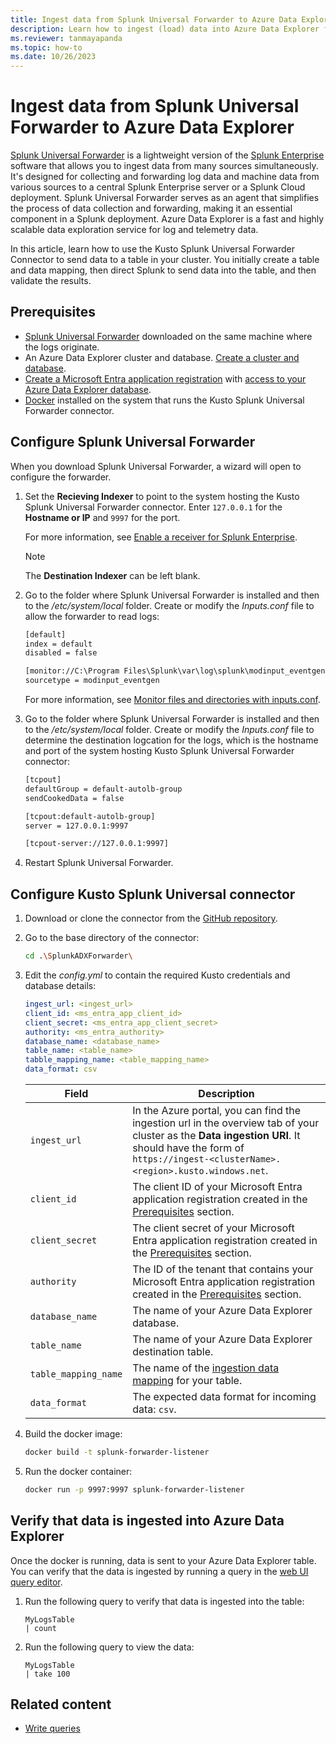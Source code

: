 ```yaml
---
title: Ingest data from Splunk Universal Forwarder to Azure Data Explorer
description: Learn how to ingest (load) data into Azure Data Explorer from Splunk Universal Forwarder.
ms.reviewer: tanmayapanda
ms.topic: how-to
ms.date: 10/26/2023
---
```


# Ingest data from Splunk Universal Forwarder to Azure Data Explorer

[Splunk Universal Forwarder](https://docs.splunk.com/Documentation/Forwarder/9.1.1/Forwarder/Abouttheuniversalforwarder) is a lightweight version of the [Splunk Enterprise](https://www.splunk.com/en_us/products/splunk-enterprise.html) software that allows you to ingest data from many sources simultaneously. It's designed for collecting and forwarding log data and machine data from various sources to a central Splunk Enterprise server or a Splunk Cloud deployment. Splunk Universal Forwarder serves as an agent that simplifies the process of data collection and forwarding, making it an essential component in a Splunk deployment. Azure Data Explorer is a fast and highly scalable data exploration service for log and telemetry data.

In this article, learn how to use the Kusto Splunk Universal Forwarder Connector to send data to a table in your cluster. You initially create a table and data mapping, then direct Splunk to send data into the table, and then validate the results.

## Prerequisites

* [Splunk Universal Forwarder](https://docs.splunk.com/Documentation/Forwarder/9.1.1/Forwarder/InstallaWindowsuniversalforwarderfromaninstaller) downloaded on the same machine where the logs originate.
* An Azure Data Explorer cluster and database. [Create a cluster and database](create-cluster-and-database.md).
* [Create a Microsoft Entra application registration](provision-azure-ad-app.md) with [access to your Azure Data Explorer database](provision-azure-ad-app.md#grant-the-application-registration-access-to-an-azure-data-explorer-database).
* [Docker](https://www.docker.com/) installed on the system that runs the Kusto Splunk Universal Forwarder connector.

## Configure Splunk Universal Forwarder

When you download Splunk Universal Forwarder, a wizard will open to configure the forwarder.

1. Set the **Recieving Indexer** to point to the system hosting the Kusto Splunk Universal Forwarder connector. Enter `127.0.0.1` for the **Hostname or IP** and `9997` for the port.

    For more information, see [Enable a receiver for Splunk Enterprise](https://docs.splunk.com/Documentation/Forwarder/9.1.1/Forwarder/Enableareceiver).

    > [!NOTE]
    > The **Destination Indexer** can be left blank.

1. Go to the folder where Splunk Universal Forwarder is installed and then to the */etc/system/local* folder. Create or modify the *Inputs.conf* file to allow the forwarder to read logs:

    ```txt
    [default]
    index = default
    disabled = false

    [monitor://C:\Program Files\Splunk\var\log\splunk\modinput_eventgen.log*]
    sourcetype = modinput_eventgen
    ```

    For more information, see [Monitor files and directories with inputs.conf](https://docs.splunk.com/Documentation/Splunk/9.1.1/Data/Monitorfilesanddirectorieswithinputs.conf).

1. Go to the folder where Splunk Universal Forwarder is installed and then to the */etc/system/local* folder. Create or modify the *Inputs.conf* file to determine the destination logcation for the logs, which is the hostname and port of the system hosting Kusto Splunk Universal Forwarder connector:

    ```txt
    [tcpout]
    defaultGroup = default-autolb-group
    sendCookedData = false

    [tcpout:default-autolb-group]
    server = 127.0.0.1:9997

    [tcpout-server://127.0.0.1:9997]
    ```

1. Restart Splunk Universal Forwarder.

## Configure Kusto Splunk Universal connector

1. Download or clone the connector from the [GitHub repository](https://github.com/Azure/azure-kusto-splunk/tree/main/SplunkADXForwarder).

1. Go to the base directory of the connector:

    ```bash
    cd .\SplunkADXForwarder\
    ```

1. Edit the *config.yml* to contain the required Kusto credentials and database details:

    ```yaml
    ingest_url: <ingest_url>
    client_id: <ms_entra_app_client_id>
    client_secret: <ms_entra_app_client_secret>
    authority: <ms_entra_authority>
    database_name: <database_name>
    table_name: <table_name>
    tabble_mapping_name: <table_mapping_name>
    data_format: csv
    ```

    |Field|Description|
    |--|--|
    |`ingest_url`|In the Azure portal, you can find the ingestion url in the overview tab of your cluster as the **Data ingestion URI**. It should have the form of `https://ingest-<clusterName>.<region>.kusto.windows.net`.|
    |`client_id`|The client ID of your Microsoft Entra application registration created in the [Prerequisites](#prerequisites) section.|
    |`client_secret`|The client secret of your Microsoft Entra application registration created in the [Prerequisites](#prerequisites) section.|
    |`authority`|The ID of the tenant that contains your Microsoft Entra application registration created in the [Prerequisites](#prerequisites) section.|
    |`database_name`|The name of your Azure Data Explorer database.|
    |`table_name`|The name of your Azure Data Explorer destination table.|
    |`table_mapping_name`|The name of the [ingestion data mapping](kusto/management/mappings.md) for your table.|
    |`data_format`|The expected data format for incoming data: `csv`.|

2. Build the docker image:

    ```bash
    docker build -t splunk-forwarder-listener
    ```

3. Run the docker container:

    ```bash
    docker run -p 9997:9997 splunk-forwarder-listener
    ```

## Verify that data is ingested into Azure Data Explorer

Once the docker is running, data is sent to your Azure Data Explorer table. You can verify that the data is ingested by running a query in the [web UI query editor](web-ui-query-overview.md#write-and-run-queries).

1. Run the following query to verify that data is ingested into the table:

    ```Kusto
    MyLogsTable
    | count
    ```

1. Run the following query to view the data:

    ```Kusto
    MyLogsTable
    | take 100
    ```

## Related content

* [Write queries](/azure/data-explorer/kusto/query/tutorials/learn-common-operators)
